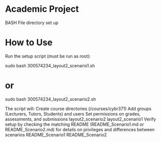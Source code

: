# Academic Project
BASH File directory set up 

# How to Use

Run the setup script (must be run as root):

sudo bash 300574234_layout2_scenario1.sh
# or
sudo bash 300574234_layout2_scenario2.sh


The script will:
Create course directories (/courses/cybr371)
Add groups (Lecturers, Tutors, Students) and users
Set permissions on grades, assessments, and submissions
layout2_scenario2
layout2_scenario1
Verify setup by checking the matching README (README_Scenario1.md or README_Scenario2.md) for details on privileges and differences between scenarios
README_Scenario1
README_Scenario2
